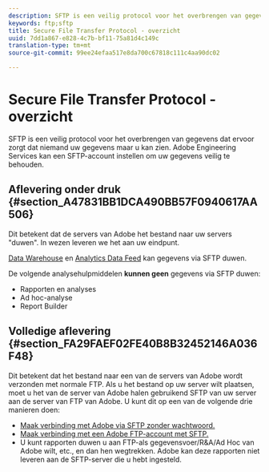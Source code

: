 ```yaml
---
description: SFTP is een veilig protocol voor het overbrengen van gegevens dat ervoor zorgt dat niemand uw gegevens maar u kan zien. Adobe Engineering Services kan een SFTP-account instellen om uw gegevens veilig te behouden.
keywords: ftp;sftp
title: Secure File Transfer Protocol - overzicht
uuid: 7dd1a867-e828-4c7b-bf11-75a81d4c149c
translation-type: tm+mt
source-git-commit: 99ee24efaa517e8da700c67818c111c4aa90dc02

---
```



# Secure File Transfer Protocol - overzicht

SFTP is een veilig protocol voor het overbrengen van gegevens dat ervoor zorgt dat niemand uw gegevens maar u kan zien. Adobe Engineering Services kan een SFTP-account instellen om uw gegevens veilig te behouden.

## Aflevering onder druk {#section_A47831BB1DCA490BB57F0940617AA506}

Dit betekent dat de servers van Adobe het bestand naar uw servers &quot;duwen&quot;. In wezen leveren we het aan uw eindpunt.

[Data Warehouse](/help/export/ftp-and-sftp/c-sftp/ftp-sftp-dw.md) en [Analytics Data Feed](https://marketing.adobe.com/resources/help/en_US/reference/analytics-data-feed.html) kan gegevens via SFTP duwen.

De volgende analysehulpmiddelen **kunnen geen** gegevens via SFTP duwen:

* Rapporten en analyses
* Ad hoc-analyse
* Report Builder

## Volledige aflevering {#section_FA29FAEF02FE40B8B32452146A036F48}

Dit betekent dat het bestand naar een van de servers van Adobe wordt verzonden met normale FTP. Als u het bestand op uw server wilt plaatsen, moet u het van de server van Adobe halen gebruikend SFTP van uw server aan de server van FTP van Adobe. U kunt dit op een van de volgende drie manieren doen:

* [Maak verbinding met Adobe via SFTP zonder wachtwoord.](/help/export/ftp-and-sftp/c-sftp/ftp-sftp-cert-auth.md)
* [Maak verbinding met een Adobe FTP-account met SFTP.](/help/export/ftp-and-sftp/c-sftp/ftp-sftp-connect.md)
* U kunt rapporten duwen u aan FTP-als gegevensvoer/R&amp;A/Ad Hoc van Adobe wilt, etc., en dan hen wegtrekken. Adobe kan deze rapporten niet leveren aan de SFTP-server die u hebt ingesteld.

